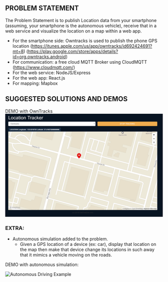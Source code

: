 ## PROBLEM STATEMENT
The Problem Statement is to publish Location data from your smartphone (assuming, your smartphone is the autonomous vehicle), receive that in a web service and visualize the location on a map within a web app.

- For the smartphone side: Owntracks is used to publish the phone GPS location (https://itunes.apple.com/us/app/owntracks/id692424691?mt=8) (https://play.google.com/store/apps/details?id=org.owntracks.android)
- For communication: a free cloud MQTT Broker using CloudMQTT (https://www.cloudmqtt.com/)
- For the web service: NodeJS/Express
- For the web app: React.js
- For mapping: Mapbox

## SUGGESTED SOLUTIONS AND DEMOS
DEMO with OwnTracks
![OwnTracks](./media/owntrack-demo.png)

### EXTRA:
- Autonomous simulation added to the problem.
  - Given a GPS location of a device (ex: car), display that location on the map then make that device change its locations in such away that it mimics a vehicle moving on the roads.
  
DEMO with autonomous simulation:

![Autonomous Driving Example](./media/demo.gif)
